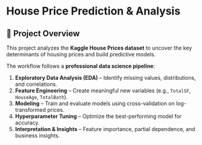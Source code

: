 #  House Price Prediction & Analysis  

## 📌 Project Overview  
This project analyzes the **Kaggle House Prices dataset** to uncover the key determinants of housing prices and build predictive models.  

The workflow follows a **professional data science pipeline**:  
1. **Exploratory Data Analysis (EDA)** – Identify missing values, distributions, and correlations.  
2. **Feature Engineering** – Create meaningful new variables (e.g., `TotalSF`, `HouseAge`, `TotalBath`).  
3. **Modeling** – Train and evaluate models using cross-validation on log-transformed prices.  
4. **Hyperparameter Tuning** – Optimize the best-performing model for accuracy.  
5. **Interpretation & Insights** – Feature importance, partial dependence, and business insights.  

